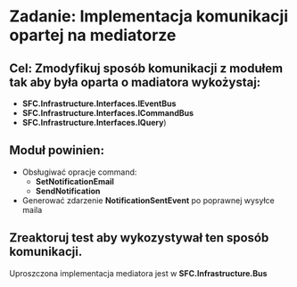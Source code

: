 # Zadanie: Implementacja komunikacji opartej na mediatorze 

## Cel: Zmodyfikuj sposób komunikacji z modułem tak aby była oparta o madiatora wykożystaj:
- **SFC.Infrastructure.Interfaces.IEventBus**
- **SFC.Infrastructure.Interfaces.ICommandBus**
- **SFC.Infrastructure.Interfaces.IQuery**)

## Moduł powinien:
- Obsługiwać opracje command:
   - **SetNotificationEmail**
   - **SendNotification**
- Generować zdarzenie **NotificationSentEvent** po poprawnej wysyłce maila
 
## Zreaktoruj test aby wykozystywał ten sposób komunikacji.
Uproszczona implementacja mediatora jest w **SFC.Infrastructure.Bus**
  